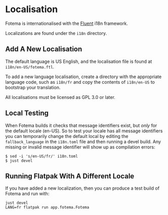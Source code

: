 # Localisation

Fotema is internationalised with the [Fluent](https://projectfluent.org/)
i18n framework.

Localizations are found under the `i18n` directory.

## Add A New Localisation

The default language is US English, and the localisation file is found at
`i18n/en-US/fotema.ftl`.

To add a new language localisation, create a directory with the appropriate
language code, such as `i18n/fr` and copy the contents of `i18n/en-US` to
bootstrap your translation.

All localisations must be licensed as GPL 3.0 or later.

## Local Testing

When Fotema builds it checks that message identifiers exist, but _only_
for the default locale (en-US). So to test your locale has all message
identifiers you can temporarily change the default local by editing the
`fallback_language` in the `i18n.toml` file and then running a devel build.
Any missing or invalid message identifier will show up as compilation errors:

```shell
$ sed -i 's/en-US/fr/' i18n.toml
$ just devel
```

## Running Flatpak With A Different Locale

If you have added a new localization, then you can produce a test build
of Fotema and run with:

```shell
just devel
LANG=fr flatpak run app.fotema.Fotema
```


